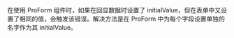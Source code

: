 在使用 ProForm 组件时，如果在回显数据时设置了 initialValue，但在表单中又设置了相同的值，会触发该错误。解决方法是在 ProForm 中为每个字段设置单独的名字作为其 initialValue。
